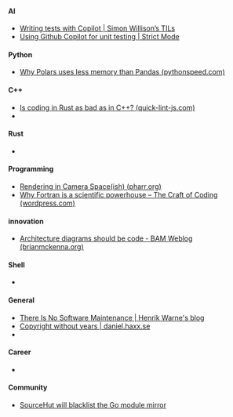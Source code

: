#### AI
+ [Writing tests with Copilot | Simon Willison’s TILs](https://til.simonwillison.net/gpt3/writing-test-with-copilot)
+ [Using Github Copilot for unit testing | Strict Mode](https://www.strictmode.io/articles/using-github-copilot-for-testing)


#### Python
+ [Why Polars uses less memory than Pandas (pythonspeed.com)](https://pythonspeed.com/articles/polars-memory-pandas/)

#### C++
+ [Is coding in Rust as bad as in C++? (quick-lint-js.com)](https://quick-lint-js.com/blog/cpp-vs-rust-build-times/)
+ 

#### Rust
+ 

#### Programming
+ [Rendering in Camera Space(ish) (pharr.org)](https://pharr.org/matt/blog/2018/03/02/rendering-in-camera-space)
+ [Why Fortran is a scientific powerhouse – The Craft of Coding (wordpress.com)](https://craftofcoding.wordpress.com/2023/01/10/why-fortran-is-a-scientific-powerhouse/) 

#### innovation
+ [Architecture diagrams should be code - BAM Weblog (brianmckenna.org)](https://brianmckenna.org/blog/architecture_code)


#### Shell
+ 

#### General
+ [There Is No Software Maintenance | Henrik Warne's blog](https://henrikwarne.com/2023/01/07/there-is-no-software-maintenance/)
+ [Copyright without years | daniel.haxx.se](https://daniel.haxx.se/blog/2023/01/08/copyright-without-years/)
+

#### Career
+ 

#### Community
+ [SourceHut will blacklist the Go module mirror](https://sourcehut.org/blog/2023-01-09-gomodulemirror/)


